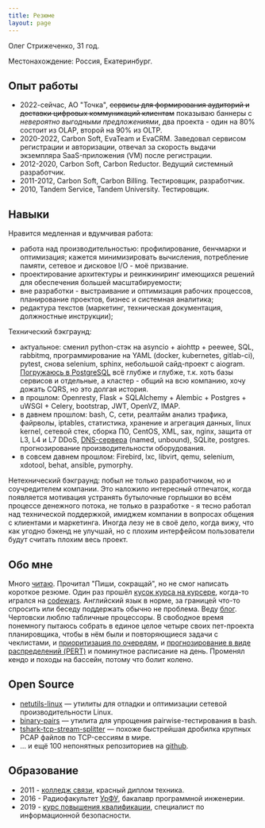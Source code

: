 ```yaml
---
title: Резюме
layout: page
---
```


Олег Стрижеченко, 31 год.

Местонахождение: Россия, Екатеринбург.

## Опыт работы

- 2022-сейчас, АО "Точка", ~~сервисы для формирования аудиторий и доставки цифровых коммуникаций клиентам~~ показываю баннеры с _невероятно выгодными предложениями_, два проекта - один на 80% состоит из OLAP, второй на 90% из OLTP.
- 2020-2022, Carbon Soft, EvaTeam и EvaCRM. Заведовал сервисом регистрации и авторизации, отвечал за скорость выдачи экземпляра SaaS-приложения (VM) после регистрации.
- 2012-2020, Carbon Soft, Carbon Reductor. Ведущий системный разработчик.
- 2011-2012, Carbon Soft, Carbon Billing. Тестировщик, разработчик.
- 2010, Tandem Service, Tandem University. Тестировщик.

## Навыки

Нравится медленная и вдумчивая работа:

- работа над производительностью: профилирование, бенчмарки и оптимизация; кажется минимизировать вычисления, потребление памяти, сетевое и дисковое I/O - моё призвание.
- проектирование архитектуры и реинжиниринг имеющихся решений для обеспечения большей масштабируемости;
- вне разработки - выстраивание и оптимизация рабочих процессов, планирование проектов, бизнес и системная аналитика;
- редактура текстов (маркетинг, техническая документация, должностные инструкции);

Технический бэкграунд:

- актуальное: сменил python-стэк на asyncio + aiohttp + peewee, SQL, rabbitmq, программирование на YAML (docker, kubernetes, gitlab-ci), pytest, снова selenium, sphinx, небольшой сайд-проект с aiogram. [Погружаюсь в PostgreSQL](https://strizhechenko.github.io/2023/02/18/postgres.html) всё глубже и глубже, т.к. хоть базы сервисов и отдельные, а кластер - общий на всю компанию, хочу дожать CQRS, но это долгая история.
- в прошлом: Openresty, Flask + SQLAlchemy + Alembic + Postgres + uWSGI + Celery, bootstrap, JWT, OpenVZ, IMAP.
- в давнем прошлом: bash, C, сети, реалтайм анализ трафика, файрволы, iptables, статистика, хранение и агрегация данных, linux kernel, сетевой стек, сборка ПО, CentOS, XML, sax, nginx, защита от L3, L4 и L7 DDoS, [DNS-сервера](https://strizhechenko.github.io/2016/11/03/fakezone.html) (named, unbound), SQLite, postgres. прогнозирование производительности оборудования.
- в совсем давнем прошлом: Firebird, lxc, libvirt, qemu, selenium, xdotool, behat, ansible, pymorphy.

Нетехнический бэкграунд: побыл не только разработчиком, но и соучредителем компании. Это наложило интересный отпечаток, когда появляется мотивация устранять бутылочные горлышки во всём процессе денежного потока, не только в разработке - я тесно работал над технической поддержкой, имиджем компании в вопросах общения с клиентами и маркетинга. Иногда лезу не в своё дело, когда вижу, что как угодно бэкенд не улучшай, но с плохим интерфейсом пользователи будут считать плохим весь проект.

## Обо мне

Много [читаю](https://strizhechenko.github.io/2017/06/30/programming-books.html). Прочитал "Пиши, сокращай", но не смог написать короткое резюме. Один раз прошёл [кусок курса на курсере](http://coursera.org/api/certificate.v1/pdf/4DHY7WQBMT25), когда-то игрался на [codewars](https://www.codewars.com/users/strizhechenko). Английский язык в норме, за границей что-то спросить или беседу поддержать обычно не проблема. Веду [блог](https://strizhechenko.github.io). Чертовски люблю табличные процессоры. В свободное время понемногу пытаюсь собрать в единое целое четыре своих пет-проекта планировщика, чтобы в нём были и повторяющиеся задачи с чеклистами, и [приоритизация по очередям](https://strizhechenko.github.io/2022/06/21/power-planning.html), и [прогнозирование в виде распределений (PERT)](https://strizhechenko.github.io/2023/01/23/pert-vs-storypoints.html) и поминутное расписание на день. Променял кендо и походы на бассейн, потому что болит колено.

## Open Source

- [netutils-linux](https://github.com/strizhechenko/netutils-linux) — утилиты для отладки и оптимизации сетевой производительности Linux.
- [binary-pairs](https://github.com/strizhechenko/binary-pairs) — утилита для упрощения pairwise-тестирования в bash.
- [tshark-tcp-stream-splitter](https://github.com/strizhechenko/tshark-tcp-stream-splitter) — похоже быстрейшая дробилка крупных PCAP файлов по TCP-сессиям в мире.
- ... и ещё 100 непонятных репозиториев на [github](https://github.com/strizhechenko).

## Образование

- 2011 - [колледж связи](http://uisi.ru/), красный диплом техника.
- 2016 - Радиофакультет [УрФУ](http://urfu.ru/), бакалавр программной инженерии.
- 2019 - [курс повышения квалификации](http://academyit.ru), специалист по информационной безопасности.
